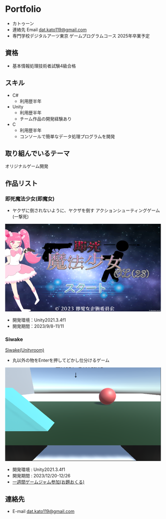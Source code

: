 # Portfolio

- カトゥーン
- 連絡先 Email [dat.kato119@gmail.com](mailto:dat.kato119@gmail.com)
- 専門学校デジタルアーツ東京 ゲームプログラムコース 2025年卒業予定

## 資格
- 基本情報処理技術者試験4級合格

## スキル
- C#
  - 利用歴半年
- Unity
  - 利用歴半年
  - チーム作品の開発経験あり
- C
  - 利用歴半年
  - コンソールで簡単なデータ処理プログラムを開発

## 取り組んでいるテーマ
オリジナルゲーム開発

## 作品リスト

### 即死魔法少女(即魔女)

- ヤクザに倒されないように、ヤクザを倒す アクションシューティングゲーム(一撃死)

![画像](./images/sokusi.webp)
- 開発環境：Unity2021.3.4f1
- 開発期間：2023/9/8-11/11

### Siwake
[Siwake(Unityroom)](https://unityroom.com/games/siwake-sample)

- 丸以外の物をEnterを押してどかし仕分けるゲーム

![画像](./images/Siwake.png)
- 開発環境 : Unity2021.3.4f1
- 開発期間 : 2023/12/20-12/26
- [一週間ゲームジャム参加(お題おくる)](https://unityroom.com/unity1weeks)
## 連絡先
- E-mail [dat.kato119@gmail.com](mailto:dat.kato119@gmail.com)